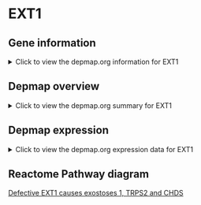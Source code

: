 <h1>EXT1</h1>

<h2>Gene information</h2>
<details>
  <summary>Click to view the depmap.org information for EXT1</summary>
  <iframe src="https://depmap.org/portal/gene/EXT1?tab=about" style="border:none;width:100%;height:800px"></iframe>
</details>

<h2>Depmap overview</h2>
<details>
  <summary>Click to view the depmap.org summary for EXT1</summary>
  <iframe src="https://depmap.org/portal/gene/EXT1?tab=overview" style="border:none;width:100%;height:800px"></iframe>
</details>

<h2>Depmap expression</h2>
<details>
  <summary>Click to view the depmap.org expression data for EXT1</summary>
  <iframe src="https://depmap.org/portal/gene/EXT1?tab=characterization" style="border:none;width:100%;height:800px"></iframe>
</details>



<h2>Reactome Pathway diagram</h2>
<a href="https://reactome.org/PathwayBrowser/#/R-HSA-3656253">Defective EXT1 causes exostoses 1, TRPS2 and CHDS</a>



